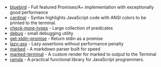 * [bluebird](https://github.com/petkaantonov/bluebird) - Full featured Promises/A+ implementation with exceptionally good performance
* [cardinal](https://github.com/thlorenz/cardinal) - Syntax highlights JavaScript code with ANSI colors to be printed to the terminal.
* [check-more-types](https://github.com/kensho/check-more-types) - Large collection of predicates
* [debug](https://github.com/visionmedia/debug) - small debugging utility
* [get-stdin-promise](https://github.com/metaraine/get-stdin-promise) - Return stdin as a promise
* [lazy-ass](https://github.com/bahmutov/lazy-ass) - Lazy assertions without performance penalty
* [marked](https://github.com/chjj/marked) - A markdown parser built for speed
* [marked-terminal](https://github.com/mikaelbr/marked-terminal) - A custom render for marked to output to the Terminal
* [ramda](https://www.github.com/ramda/ramda) - A practical functional library for JavaScript programmers.

